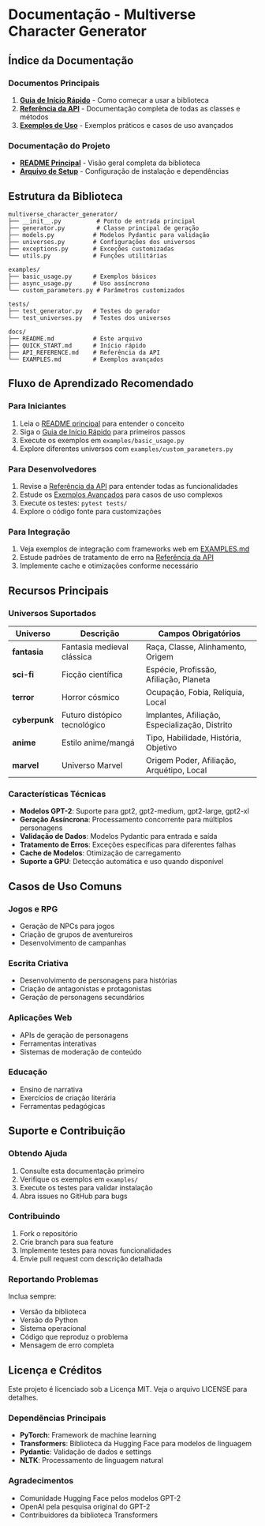 # Documentação - Multiverse Character Generator

## Índice da Documentação

### Documentos Principais

1. **[Guia de Início Rápido](QUICK_START.md)** - Como começar a usar a biblioteca
2. **[Referência da API](API_REFERENCE.md)** - Documentação completa de todas as classes e métodos
3. **[Exemplos de Uso](EXAMPLES.md)** - Exemplos práticos e casos de uso avançados

### Documentação do Projeto

- **[README Principal](../README.md)** - Visão geral completa da biblioteca
- **[Arquivo de Setup](../setup.py)** - Configuração de instalação e dependências

## Estrutura da Biblioteca

```
multiverse_character_generator/
├── __init__.py          # Ponto de entrada principal
├── generator.py         # Classe principal de geração
├── models.py           # Modelos Pydantic para validação
├── universes.py        # Configurações dos universos
├── exceptions.py       # Exceções customizadas
└── utils.py            # Funções utilitárias

examples/
├── basic_usage.py      # Exemplos básicos
├── async_usage.py      # Uso assíncrono
└── custom_parameters.py # Parâmetros customizados

tests/
├── test_generator.py   # Testes do gerador
└── test_universes.py   # Testes dos universos

docs/
├── README.md           # Este arquivo
├── QUICK_START.md      # Início rápido
├── API_REFERENCE.md    # Referência da API
└── EXAMPLES.md         # Exemplos avançados
```

## Fluxo de Aprendizado Recomendado

### Para Iniciantes

1. Leia o [README principal](../README.md) para entender o conceito
2. Siga o [Guia de Início Rápido](QUICK_START.md) para primeiros passos
3. Execute os exemplos em `examples/basic_usage.py`
4. Explore diferentes universos com `examples/custom_parameters.py`

### Para Desenvolvedores

1. Revise a [Referência da API](API_REFERENCE.md) para entender todas as funcionalidades
2. Estude os [Exemplos Avançados](EXAMPLES.md) para casos de uso complexos
3. Execute os testes: `pytest tests/`
4. Explore o código fonte para customizações

### Para Integração

1. Veja exemplos de integração com frameworks web em [EXAMPLES.md](EXAMPLES.md)
2. Estude padrões de tratamento de erro na [Referência da API](API_REFERENCE.md)
3. Implemente cache e otimizações conforme necessário

## Recursos Principais

### Universos Suportados

| Universo | Descrição | Campos Obrigatórios |
|----------|-----------|-------------------|
| **fantasia** | Fantasia medieval clássica | Raça, Classe, Alinhamento, Origem |
| **sci-fi** | Ficção científica | Espécie, Profissão, Afiliação, Planeta |
| **terror** | Horror cósmico | Ocupação, Fobia, Relíquia, Local |
| **cyberpunk** | Futuro distópico tecnológico | Implantes, Afiliação, Especialização, Distrito |
| **anime** | Estilo anime/mangá | Tipo, Habilidade, História, Objetivo |
| **marvel** | Universo Marvel | Origem Poder, Afiliação, Arquétipo, Local |

### Características Técnicas

- **Modelos GPT-2**: Suporte para gpt2, gpt2-medium, gpt2-large, gpt2-xl
- **Geração Assíncrona**: Processamento concorrente para múltiplos personagens
- **Validação de Dados**: Modelos Pydantic para entrada e saída
- **Tratamento de Erros**: Exceções específicas para diferentes falhas
- **Cache de Modelos**: Otimização de carregamento
- **Suporte a GPU**: Detecção automática e uso quando disponível

## Casos de Uso Comuns

### Jogos e RPG
- Geração de NPCs para jogos
- Criação de grupos de aventureiros
- Desenvolvimento de campanhas

### Escrita Criativa
- Desenvolvimento de personagens para histórias
- Criação de antagonistas e protagonistas
- Geração de personagens secundários

### Aplicações Web
- APIs de geração de personagens
- Ferramentas interativas
- Sistemas de moderação de conteúdo

### Educação
- Ensino de narrativa
- Exercícios de criação literária
- Ferramentas pedagógicas

## Suporte e Contribuição

### Obtendo Ajuda

1. Consulte esta documentação primeiro
2. Verifique os exemplos em `examples/`
3. Execute os testes para validar instalação
4. Abra issues no GitHub para bugs

### Contribuindo

1. Fork o repositório
2. Crie branch para sua feature
3. Implemente testes para novas funcionalidades
4. Envie pull request com descrição detalhada

### Reportando Problemas

Inclua sempre:
- Versão da biblioteca
- Versão do Python
- Sistema operacional
- Código que reproduz o problema
- Mensagem de erro completa

## Licença e Créditos

Este projeto é licenciado sob a Licença MIT. Veja o arquivo LICENSE para detalhes.

### Dependências Principais

- **PyTorch**: Framework de machine learning
- **Transformers**: Biblioteca da Hugging Face para modelos de linguagem
- **Pydantic**: Validação de dados e settings
- **NLTK**: Processamento de linguagem natural

### Agradecimentos

- Comunidade Hugging Face pelos modelos GPT-2
- OpenAI pela pesquisa original do GPT-2
- Contribuidores da biblioteca Transformers